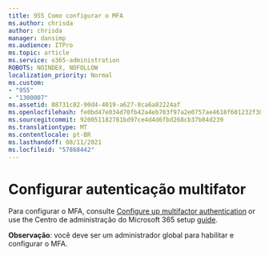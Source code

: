 ```yaml
---
title: 955 Como configurar o MFA
ms.author: chrisda
author: chrisda
manager: dansimp
ms.audience: ITPro
ms.topic: article
ms.service: o365-administration
ROBOTS: NOINDEX, NOFOLLOW
localization_priority: Normal
ms.custom:
- "955"
- "1300007"
ms.assetid: 88731c82-90d4-4019-a627-8ca6a82224af
ms.openlocfilehash: fe0bd47e034d70fb42a4eb703f97a2e0757ae4618f601232f385346954389f86
ms.sourcegitcommit: 920051182781bd97ce4d4d6fbd268cb37b84d239
ms.translationtype: MT
ms.contentlocale: pt-BR
ms.lasthandoff: 08/11/2021
ms.locfileid: "57868442"
---
```

# <a name="configure-multifactor-authentication"></a>Configurar autenticação multifator

Para configurar o MFA, consulte [Configure up multifactor authentication](https://docs.microsoft.com/microsoft-365/admin/security-and-compliance/set-up-multi-factor-authentication) or use the Centro de administração do Microsoft 365 setup [guide](https://admin.microsoft.com/AdminPortal/Home?ref=/modernonboarding/mfasetupguide).

**Observação**: você deve ser um administrador global para habilitar e configurar o MFA.
